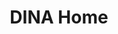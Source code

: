 ---
title: "DINA Home"
description: "DINA Consortium"
layout: home
lang: en
permalink: /en/home
redirect_from: /
last_modified_at: 2023-02-16T11:59:26-04:00
---